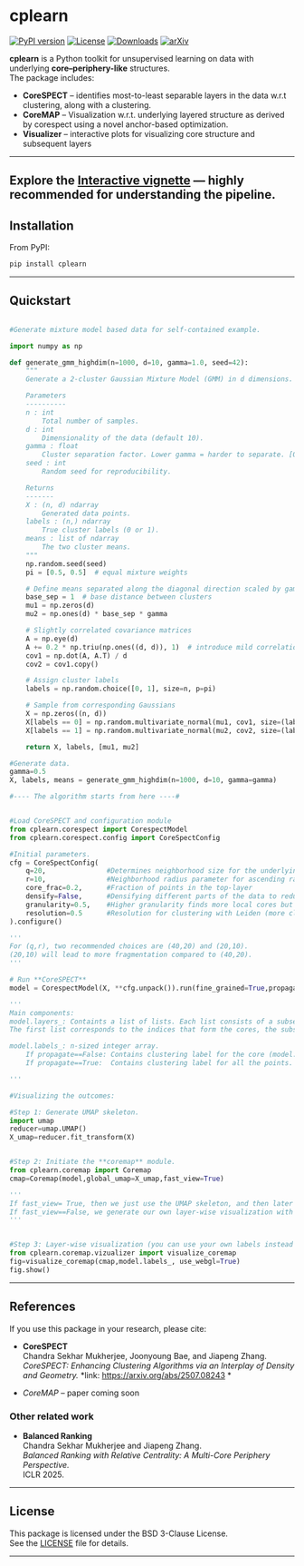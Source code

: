 # cplearn

[![PyPI version](https://badge.fury.io/py/cplearn.svg)](https://pypi.org/project/cplearn/)
[![License](https://img.shields.io/badge/License-BSD_3--Clause-blue.svg)](LICENSE)
[![Downloads](https://static.pepy.tech/badge/cplearn)](https://pepy.tech/project/cplearn)
[![arXiv](https://img.shields.io/badge/arXiv-2507.08243-b31b1b.svg)](https://arxiv.org/abs/2507.08243)


**cplearn** is a Python toolkit for unsupervised learning on data with underlying **core–periphery-like** structures.  
The package includes:

- **CoreSPECT** – identifies most-to-least separable layers in the data w.r.t clustering, along with a clustering.  
- **CoreMAP** –  Visualization w.r.t. underlying layered structure as derived by corespect using a novel anchor-based optimization.  
- **Visualizer** – interactive plots for visualizing core structure and subsequent layers  

---

## **Explore the  [Interactive vignette](https://csmukherjee.github.io/cplearn/tester.html) — highly recommended for understanding the pipeline.**


## Installation

From PyPI:
```bash
pip install cplearn
```

---

## Quickstart

```python

#Generate mixture model based data for self-contained example.

import numpy as np

def generate_gmm_highdim(n=1000, d=10, gamma=1.0, seed=42):
    """
    Generate a 2-cluster Gaussian Mixture Model (GMM) in d dimensions.

    Parameters
    ----------
    n : int
        Total number of samples.
    d : int
        Dimensionality of the data (default 10).
    gamma : float
        Cluster separation factor. Lower gamma = harder to separate. [0.5=> hard]
    seed : int
        Random seed for reproducibility.

    Returns
    -------
    X : (n, d) ndarray
        Generated data points.
    labels : (n,) ndarray
        True cluster labels (0 or 1).
    means : list of ndarray
        The two cluster means.
    """
    np.random.seed(seed)
    pi = [0.5, 0.5]  # equal mixture weights

    # Define means separated along the diagonal direction scaled by gamma
    base_sep = 1  # base distance between clusters
    mu1 = np.zeros(d)
    mu2 = np.ones(d) * base_sep * gamma

    # Slightly correlated covariance matrices
    A = np.eye(d)
    A += 0.2 * np.triu(np.ones((d, d)), 1)  # introduce mild correlation
    cov1 = np.dot(A, A.T) / d
    cov2 = cov1.copy()

    # Assign cluster labels
    labels = np.random.choice([0, 1], size=n, p=pi)

    # Sample from corresponding Gaussians
    X = np.zeros((n, d))
    X[labels == 0] = np.random.multivariate_normal(mu1, cov1, size=(labels == 0).sum())
    X[labels == 1] = np.random.multivariate_normal(mu2, cov2, size=(labels == 1).sum())

    return X, labels, [mu1, mu2]

#Generate data.
gamma=0.5
X, labels, means = generate_gmm_highdim(n=1000, d=10, gamma=gamma)

#---- The algorithm starts from here ----#


#Load CoreSPECT and configuration module
from cplearn.corespect import CorespectModel
from cplearn.corespect.config import CoreSpectConfig

#Initial parameters.
cfg = CoreSpectConfig(
    q=20,               #Determines neighborhood size for the underlying q-NN graph 
    r=10,               #Neighborhood radius parameter for ascending random walk with FlowRank
    core_frac=0.2,      #Fraction of points in the top-layer
    densify=False,      #Densifying different parts of the data to reduce fragmentation
    granularity=0.5,    #Higher granularity finds more local cores but can lead to missing out on weaker clusters.
    resolution=0.5      #Resolution for clustering with Leiden (more clustering methods will be added later)
).configure()

'''
For (q,r), two recommended choices are (40,20) and (20,10). 
(20,10) will lead to more fragmentation compared to (40,20).
'''

# Run **CoreSPECT**
model = CorespectModel(X, **cfg.unpack()).run(fine_grained=True,propagate=True)

'''
Main components:
model.layers_: Containts a list of lists. Each list consists of a subset of indices (between 0 and n-1, where n:= X.shape[0])
The first list corresponds to the indices that form the cores, the subsequent lists contain the outer layers.

model.labels_: n-sized integer array. 
    If propagate==False: Contains clustering label for the core (model.layers_[0]) indices, -1 in other places.
    If propagate==True:  Contains clustering label for all the points.

'''

#Visualizing the outcomes:

#Step 1: Generate UMAP skeleton.
import umap
reducer=umap.UMAP()
X_umap=reducer.fit_transform(X)


#Step 2: Initiate the **coremap** module.
from cplearn.coremap import Coremap
cmap=Coremap(model,global_umap=X_umap,fast_view=True)

'''
If fast_view= True, then we just use the UMAP skeleton, and then later show the visualization in a layer-wise manner.
If fast_view==False, we generate our own layer-wise visualization with the coremap algorithm.
'''


#Step 3: Layer-wise visualization (you can use your own labels instead of model.labels_)
from cplearn.coremap.vizualizer import visualize_coremap
fig=visualize_coremap(cmap,model.labels_, use_webgl=True)
fig.show()
```

---

## References

If you use this package in your research, please cite:

- **CoreSPECT**  
  Chandra Sekhar Mukherjee, Joonyoung Bae, and Jiapeng Zhang.  
  *CoreSPECT: Enhancing Clustering Algorithms via an Interplay of Density and Geometry.*
  *link: https://arxiv.org/abs/2507.08243 *

 
- *CoreMAP* – paper coming soon


### Other related work

- **Balanced Ranking**  
  Chandra Sekhar Mukherjee and Jiapeng Zhang.  
  *Balanced Ranking with Relative Centrality: A Multi-Core Periphery Perspective.*  
  ICLR 2025.

---

## License

This package is licensed under the BSD 3-Clause License.  
See the [LICENSE](./LICENSE) file for details.

---